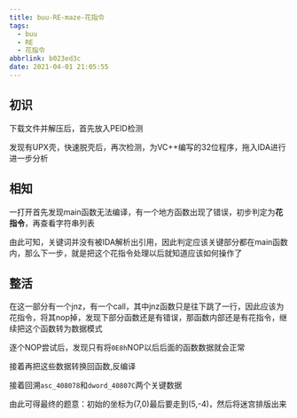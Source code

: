 ```yaml
---
title: buu-RE-maze-花指令
tags:
  - buu
  - RE
  - 花指令
abbrlink: b023ed3c
date: 2021-04-01 21:05:55
---
```


## 初识

下载文件并解压后，首先放入PEID检测



发现有UPX壳，快速脱壳后，再次检测，为VC++编写的32位程序，拖入IDA进行进一步分析

## 相知

一打开首先发现main函数无法编译，有一个地方函数出现了错误，初步判定为**花指令**，再查看字符串列表



由此可知，关键词并没有被IDA解析出引用，因此判定应该关键部分都在main函数内，那么下一步，就是把这个花指令处理以后就知道应该如何操作了

## 整活

在这一部分有一个jnz，有一个call，其中jnz函数只是往下跳了一行，因此应该为花指令，将其nop掉，发现下部分函数还是有错误，那函数内部还是有花指令，继续把这个函数转为数据模式



逐个NOP尝试后，发现只有将`0E8h`NOP以后后面的函数数据就会正常



接着再把这些数据转换回函数,反编译



接着回溯`asc_408078`和`dword_40807C`两个关键数据



由此可得最终的题意：初始的坐标为(7,0)最后要走到(5,-4)，然后将迷宫排版出来

